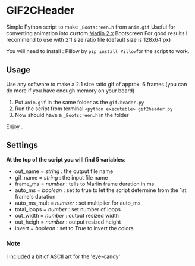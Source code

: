 # GIF2CHeader
Simple Python script to make `_Bootscreen.h` from `anim.gif`
Useful for converting animation into custom [Marlin 2.x](https://marlinfw.org/) Bootscreen
For good results I recommend to use with 2:1 size ratio file (default size is 128x64 px)

You will need to install :
Pillow by `pip install Pillow`for the script to work.
## Usage

Use any software to make a 2:1 size ratio gif of approx. 6 frames (you can do more if you have enough memory on your board)

 1. Put `anim.gif` in the same folder as the `gif2header.py`
 2. Run the script from terminal `<python executable> gif2header.py`
 3. Now should have a `_Bootscreen.h` in the folder

Enjoy .

## Settings
**At the top of the script you will find 5 variables**:
- out_name      = *string*	:	the output file name
- gif_name      = *string*	:	the input file name
- frame_ms      = *number*	:	tells to Marlin frame duration in ms
- auto_ms       = *boolean* : set to true to let the script determine from the 1st frame's duration
- auto_ms_mult  = *number*	:	set multiplier for auto_ms 	
- total_loops   = *number*	:	set number of loops
- out_width     = *number*	:	output resized width
- out_heigh	    = *number*	:	output resized height
- invert        = *boolean* : set to True to invert the colors

### Note
I included a bit of ASCII art for the 'eye-candy'
